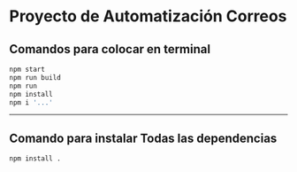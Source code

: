 # Proyecto de Automatización Correos

## Comandos para colocar en terminal

``` jsx
npm start
npm run build
npm run
npm install 
npm i '...'
```
***
## Comando para instalar Todas las dependencias

```
npm install .
```
